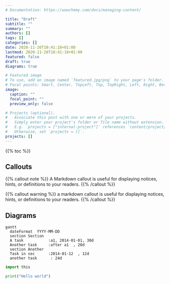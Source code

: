 ```yaml
---
# Documentation: https://wowchemy.com/docs/managing-content/

title: "Draft"
subtitle: ""
summary: ""
authors: []
tags: []
categories: []
date: 2020-11-26T10:41:18+01:00
lastmod: 2020-11-26T10:41:18+01:00
featured: false
draft: true
diagrams: true

# Featured image
# To use, add an image named `featured.jpg/png` to your page's folder.
# Focal points: Smart, Center, TopLeft, Top, TopRight, Left, Right, BottomLeft, Bottom, BottomRight.
image:
  caption: ""
  focal_point: ""
  preview_only: false

# Projects (optional).
#   Associate this post with one or more of your projects.
#   Simply enter your project's folder or file name without extension.
#   E.g. `projects = ["internal-project"]` references `content/project/deep-learning/index.md`.
#   Otherwise, set `projects = []`.
projects: []
---
```


{{% toc %}}

## Callouts

{{% callout note %}}
A Markdown callout is useful for displaying notices, hints, or definitions to your readers.
{{% /callout %}}


{{% callout warning %}}
a markdown callout is useful for displaying notices, hints, or definitions to your readers.
{{% /callout %}}

## Diagrams

```mermaid
gantt
  dateFormat  YYYY-MM-DD
  section Section
  A task           :a1, 2014-01-01, 30d
  Another task     :after a1  , 20d
  section Another
  Task in sec      :2014-01-12  , 12d
  another task      : 24d
```


```python
import this

print("Hello world")
```

